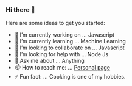 ### Hi there 👋

Here are some ideas to get you started:

- 🔭 I’m currently working on ... Javascript
- 🌱 I’m currently learning ... Machine Learning
- 👯 I’m looking to collaborate on ... Javascript
- 🤔 I’m looking for help with ... Node Js
- 💬 Ask me about ... Anything
- 📫 How to reach me: ... [Personal page](andrewkalil.github.io)
- ⚡ Fun fact: ... Cooking is one of my hobbies.
